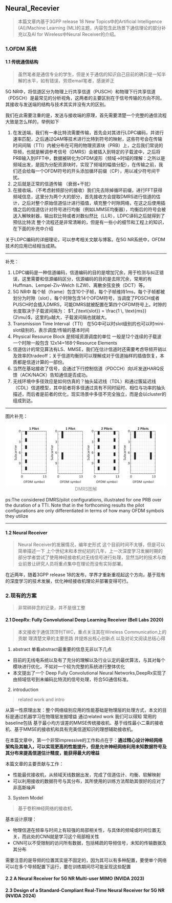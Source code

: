 ## Neural_Recevier 

> 本篇文章内基于3GPP release 18 New Topics中的Artificial Intelligence (AI)/Machine Learning (ML)的主题，内容包含此场景下通信理论的部分补充以及AI for Wireless中Neural Receiver的介绍。

### 1.OFDM 系统

#### 1.1 传统通信结构
> 虽然笔者是通信专业的学生，但是关于通信的知识自己目前的确只是一知半解的水平，如有错误，劳烦email笔者，感谢斧正

5G NR中，将信道区分为物理上行共享信道（PUSCH）和物理下行共享信道（PDSCH）是最常见的分析视角，这两者的主要区别在于信号传输的方向不同，其接收与发送端的结构与技术其实并没有大的区别。

我们在此需要注重的是，发送与接收端的原理，首先需要清楚一个完整的通信流程大致是怎么样的，举例如下

1. 在发送端，我们有一串比特流需要传输，首先会对其进行LDPC编码，并进行速率匹配，之后通过QAM等技术进行比特到符号的映射，这些符号会在传输时间间隔（TTI）内被分布在可用的物理资源块（PRB）上，之后我们常说的导频，也就是解调参考信号（DMRS）会被插入到特定的子载波中，之后将PRB输入到IFFT中，数据被转化为OFDM波形（频域->时域的理解：之所以是频域出发，是因为分配资源块时，实现了频域的幅值分配），在传输之前，我们还会给每一个OFDM符号的开头添加循环前缀（CP），用以减少符号间干扰。
2. 之后就是正常的信道传输 （衰弱+干扰）
3. 在接收端，（不考虑射频部分的接收）我们先去除掉循环前缀，进行FFT获得频域信息，这里分为两个大的部分，首先接收方会提取DMRS进行信道的估计，之后对整个原始信道估计进行插值，填充整个时隙网络，在这之后使用插值之后的信道估计对符号进行均衡（例如LMMSE均衡器），均衡后的符号会被送入解映射器，输出软比特或者对数似然比（LLR），LDPC译码之后就得到了预估比特流
整个流程还是非常清晰的，但是有一些小的细节和工程上的知识，在下面的补充中介绍

关于LDPC编码的详细理论，可以参考相关文献与博客。在5G NR系统中，OFDM技术的应用已经相当成熟。

---
补充：
1. LDPC编码是一种信道编码，信道编码的目的是增加冗余，用于检测与纠正错误，这里需要和信源编码区分，信源编码的目的是去除冗余，常用的有Huffman、Lempel-Ziv-Welch (LZW)、离散余弦变换（DCT）等。
2. 5G NR中 每个帧（frame）包含10个子帧，每个子帧维持1ms，每个子帧都被划分为时隙（slot），每个时隙包含14个OFDM符号，当调度了PDSCH或者PUSCH时会插入DMRS，可能DMRS就被配置在第四个OFDM符号上。时隙的长度取决于子载波间隔为： $T_{\text{slot}} = \frac{1 \, \text{ms}}{2\mu}$，这里的$\mu$越大，子载波间隔也就越大。
3. Transmission Time Interval（TTI） 在5G中可以时slot级别的也可以时mini-slot级别的，表示调度/传输的基本时间
4. Physical Resource Block 是频域资源调度的单位 一般是12个连续的子载波 一个时隙一般包含 12x14=168个Resource Elements
5. 信道估计的常见算法有LS、MMSE，我们在估计信道时还需要考虑导频开销以及效率的tradeoff；关于信道均衡则可以理解成对于信道抽样的插值恢复，本质都是信道计算的一部份。
6. 当然在基站接收了信号，会通过下行控制信道（PDCCH）向UE发送HARQ反馈（ACK/NACK）告知通信是否成功。
7. 无线环境中多径效应是如何仿真的？抽头延迟线（TDL）和通过簇延迟线（CDL）信道模型，其中前者将多径通过具有不同时延时、相位与功率的抽头描述，而后者是前者的优化，现实场景中多径不完全独立，而是会以cluster的组成到达。

---
图片补充：
<div style="display: flex; justify-content: center; align-items: flex-start; gap: 32px; margin: 16px 0;">
  <div style="flex: 1; text-align: center;">
    <img src="/images/nr_DeepRx3.png" style="width: 700px; display: block; margin: 0 auto;" />
    <span style="display: block; text-align: center; color: #888;">DMRS图解</span>
  </div>
</div>
ps:The considered DMRS/pilot configurations, illustrated for one PRB over the duration of a TTI. Note that in the forthcoming results the pilot
configurations are only differentiated in terms of how many OFDM symbols they utilize

---

#### 1.2 Neural Receiver
> Neural Receiver的发展情况，编年史形式
这个目前时间不太够，但是可以简单描述一下
上个世纪末和本世纪初的几年，上一次深度学习发展时期的部分学者尝试了使用神经接收机对无线信号进行处理，显然当时的技术与商业前景让研究人员将重点集中在理论而没有实际部署。

在近两年，随着3GPP release 18的发布，学界才重新重视起这个方向，基于现有的深度学习的技术发展，优化神经接收机理论并部署变得可行。

### 2.现有的方案
> 非常碎碎念的记录，并不是很工整
#### 2.1 DeepRx: Fully Convolutional Deep Learning Receiver (Bell Labs 2020)
> 本文接收于通信顶顶刊TWC，重点关注其在Wireless Communication上的贡献
> 理清楚文章的主要思路 并提炼出核心创新点 以及对论文阅读总结心得
1. abstract
单看abstract最重要的信息无非以下几点
* 目前的无线电系统以及有了充分的理解以及行业认定的最优算法，与其对每个模块进行优化，不如对一个较为完整的系统进行整体优化
* 本文提出了一个 Deep Fully Convolutional Neural Networks,DeepRx实现了由频域信号到未编码比特流的信号处理，符合5G通信标准。

2. introduction
> related work and intro

从第一性原理出发：整个网络级别应用的性能基础是物理层的处理方式，本文的目标是通过机器学习在物理层发掘增益
通过related work 我们可以得知 常用的baseline包括 基于最小均方误差的MMSE传统接收机、基于线性最小二乘的接收机、基于MMSE的接收机和具有完美信道知识的理想辅助接收机。

在本篇文章中，第一个非常impressive的工作和点在于：**通过精心设计神经网络架构及其输入，可以实现更高的性能提升，但是允许神经网络利用未知数据符号及其分布来提高信道估计精度，能获得最大的增益**

本篇文章的主要贡献与工作：
* 性能最优接收机，从频域天线数据出发，完成了信道估计、均衡、软解映射
* 可以利用接收的数据符号与其分布，其所使用的训练方法帮助其很好的应对了非高斯噪声

3. System Model 
> 基于卷积神经网络的接收机.

基本设计原理：
* 物理信道在频率与时间上有较强的局部相关性，与具体的频域或时间位置无关，而此处的CNN就是学习这个局部相关性
* CNN可以不受限制的访问所有数据，包括稀疏的导频信号，未知的传输数据及其分布

需要注意的是导频的位置其实是不固定的，因为其可以有多种配置，要使单个网络可以在多个导频配置下运行，要在训练期间尽可能呈现这些配置





#### 2.2 A Neural Receiver for 5G NR Multi-user MIMO (NVIDA 2023)




#### 2.3 Design of a Standard-Compliant Real-Time Neural Receiver for 5G NR (NVIDA 2024)






